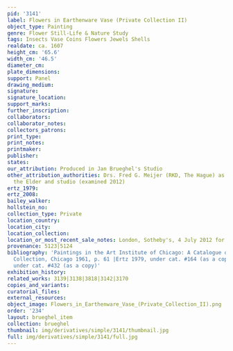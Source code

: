```yaml
---
pid: '3141'
label: Flowers in Earthenware Vase (Private Collection II)
object_type: Painting
genre: Flower Still-Life & Nature Study
tags: Insects Vase Coins Flowers Jewels Shells
realdate: ca. 1607
height_cm: '65.6'
width_cm: '46.5'
diameter_cm: 
plate_dimensions: 
support: Panel
drawing_medium: 
signature: 
signature_location: 
support_marks: 
further_inscription: 
collaborators: 
collaborator_notes: 
collectors_patrons: 
print_type: 
print_notes: 
printmaker: 
publisher: 
states: 
our_attribution: Produced in Jan Brueghel's Studio
other_attribution_authorities: Drs. Fred G. Meijer (RKD, The Hague) as Jan Brueghel
  the Elder and studio (examined 2012)
ertz_1979: 
ertz_2008: 
bailey_walker: 
hollstein_no: 
collection_type: Private
location_country: 
location_city: 
location_collection: 
location_or_most_recent_sale_notes: London, Sotheby's, 4 July 2012 for 241,250 GBP
provenance: 5123|5124
bibliography: 'Paintings in the Art Institute of Chicago: A Catalogue of the Picture
  Collection, Chicago 1961, p. 61 |Ertz 1979, under cat. #164 (as a copy)|Ertz 2008-10,
  under cat. #432 (as a copy)'
exhibition_history: 
related_works: 3139|3138|3818|3142|3170
copies_and_variants: 
curatorial_files: 
external_resources: 
object_image: Flowers_in_Earthenware_Vase_(Private_Collection_II).png
order: '234'
layout: brueghel_item
collection: brueghel
thumbnail: img/derivatives/simple/3141/thumbnail.jpg
full: img/derivatives/simple/3141/full.jpg
---
```

